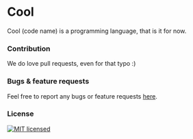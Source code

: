 # Cool

Cool (code name) is a programming language, that is it for now.

### Contribution

We do love pull requests, even for that typo :)

### Bugs & feature requests

Feel free to report any bugs or feature requests [here](https://github.com/cool-lang/cool/issues).

### License

[![MIT licensed](https://img.shields.io/badge/license-MIT-blue.svg)](LICENSE)
